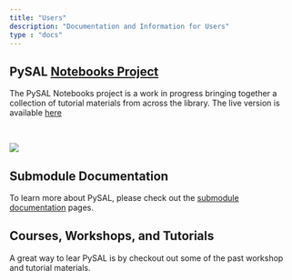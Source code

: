 ```yaml
---
title: "Users"
description: "Documentation and Information for Users"
type : "docs"
---
```




## PySAL [Notebooks Project](https://pysal.github.io/notebooks)

The PySAL Notebooks project is a work in progress bringing together a collection of tutorial materials from across the library. The live version is available [here](https://pysal.github.io/notebooks)

<br>

![](/pysal-notebooks.png)

## Submodule Documentation

To learn more about PySAL, please check out the [submodule documentation](/packages) pages.

## Courses, Workshops, and Tutorials

A great way to lear PySAL is by checkout out some of the past workshop and tutorial materials.

